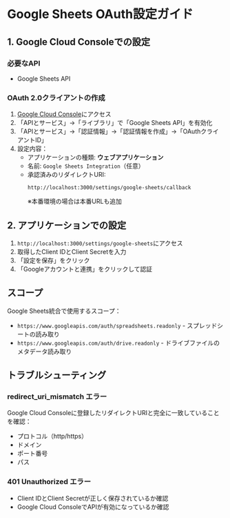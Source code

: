 # Google Sheets OAuth設定ガイド

## 1. Google Cloud Consoleでの設定

### 必要なAPI
- Google Sheets API

### OAuth 2.0クライアントの作成

1. [Google Cloud Console](https://console.cloud.google.com/)にアクセス
2. 「APIとサービス」→「ライブラリ」で「Google Sheets API」を有効化
3. 「APIとサービス」→「認証情報」→「認証情報を作成」→「OAuthクライアントID」
4. 設定内容：
   - アプリケーションの種類: **ウェブアプリケーション**
   - 名前: `Google Sheets Integration`（任意）
   - 承認済みのリダイレクトURI:
     ```
     http://localhost:3000/settings/google-sheets/callback
     ```
     ※本番環境の場合は本番URLも追加

## 2. アプリケーションでの設定

1. `http://localhost:3000/settings/google-sheets`にアクセス
2. 取得したClient IDとClient Secretを入力
3. 「設定を保存」をクリック
4. 「Googleアカウントと連携」をクリックして認証

## スコープ

Google Sheets統合で使用するスコープ：
- `https://www.googleapis.com/auth/spreadsheets.readonly` - スプレッドシートの読み取り
- `https://www.googleapis.com/auth/drive.readonly` - ドライブファイルのメタデータ読み取り

## トラブルシューティング

### redirect_uri_mismatch エラー
Google Cloud Consoleに登録したリダイレクトURIと完全に一致していることを確認：
- プロトコル（http/https）
- ドメイン
- ポート番号
- パス

### 401 Unauthorized エラー
- Client IDとClient Secretが正しく保存されているか確認
- Google Cloud ConsoleでAPIが有効になっているか確認